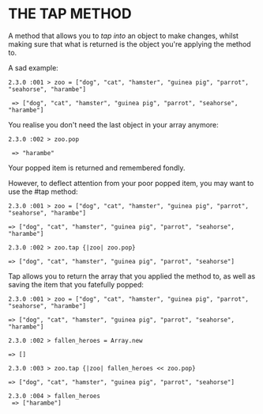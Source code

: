 THE TAP METHOD
==============
A method that allows you to <i>tap into</i> an object to make changes, whilst making sure that what is returned is the object you're applying the method to.

A sad example:

<pre><code>2.3.0 :001 > zoo = ["dog", "cat", "hamster", "guinea pig", "parrot", "seahorse", "harambe"]

 => ["dog", "cat", "hamster", "guinea pig", "parrot", "seahorse", "harambe"] </code></pre>
 
You realise you don't need the last object in your array anymore:
 
<pre><code>2.3.0 :002 > zoo.pop

 => "harambe"</code></pre>
 
 Your popped item is returned and remembered fondly.
 
 However, to deflect attention from your poor popped item, you may want to use the #tap method:
 
<pre><code>2.3.0 :001 > zoo = ["dog", "cat", "hamster", "guinea pig", "parrot", "seahorse", "harambe"]

=> ["dog", "cat", "hamster", "guinea pig", "parrot", "seahorse", "harambe"] 

2.3.0 :002 > zoo.tap {|zoo| zoo.pop}

=> ["dog", "cat", "hamster", "guinea pig", "parrot", "seahorse"]</code></pre>
 
Tap allows you to return the array that you applied the method to, as well as saving the item that you fatefully popped:
 
<pre><code>2.3.0 :001 > zoo = ["dog", "cat", "hamster", "guinea pig", "parrot", "seahorse", "harambe"]

=> ["dog", "cat", "hamster", "guinea pig", "parrot", "seahorse", "harambe"]

2.3.0 :002 > fallen_heroes = Array.new

=> [] 

2.3.0 :003 > zoo.tap {|zoo| fallen_heroes << zoo.pop}

=> ["dog", "cat", "hamster", "guinea pig", "parrot", "seahorse"]

2.3.0 :004 > fallen_heroes
 => ["harambe"]</code></pre>
